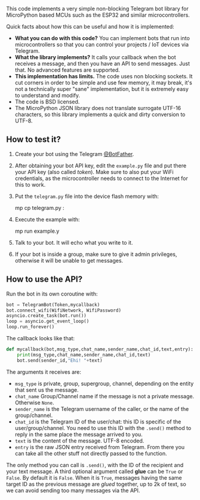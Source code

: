 This code implements a very simple non-blocking Telegram bot library
for MicroPython based MCUs such as the ESP32 and similar microcontrollers.

Quick facts about how this can be useful and how it is implemented:

* **What you can do with this code?** You can implement bots that run into microcontrollers so that you can control your projects / IoT devices via Telegram.
* **What the library implements?** It calls your callback when the bot receives a message, and then you have an API to send messages. Just that. No advanced features are supported.
* **This implementation has limits.** The code uses non blocking sockets. It cut corners in order to be simple and use few memory, it may break, it's not a technically super "sane" implementation, but it is extremely easy to understand and modify.
* The code is BSD licensed.
* The MicroPython JSON library does not translate surrogate UTF-16 characters, so this library implements a quick and dirty conversion to UTF-8.

## How to test it?

1. Create your bot using the Telegram [@BotFather](https://t.me/botfather).
2. After obtaining your bot API key, edit the `example.py` file and put there your API key (also called *token*). Make sure to also put your WiFi credentials, as the microcontroller needs to connect to the Internet for this to work.
3. Put the `telegram.py` file into the device flash memory with:

    mp cp telegram.py :

4. Execute the example with:

    mp run example.y

5. Talk to your bot. It will echo what you write to it.
6. If your bot is inside a group, make sure to give it admin privileges, otherwise it will be unable to get messages.

## How to use the API?

Run the bot in its own coroutine with:


```python
bot = TelegramBot(Token,mycallback)
bot.connect_wifi(WifiNetwork, WifiPassword)
asyncio.create_task(bot.run())
loop = asyncio.get_event_loop()
loop.run_forever()
```

The callback looks like that:


```python
def mycallback(bot,msg_type,chat_name,sender_name,chat_id,text,entry):
    print(msg_type,chat_name,sender_name,chat_id,text)
    bot.send(sender_id,"Ehi! "+text)
```

The arguments it receives are:

* `msg_type` is private, group, supergroup, channel, depending on the entity that sent us the message.
* `chat_name` Group/Channel name if the message is not a private message. Otherwise `None`.
* `sender_name` is the Telegram username of the caller, or the name of the group/channel.
* `chat_id` is the Telegram ID of the user/chat: this ID is specific of the user/group/channel. You need to use this ID with the `.send()` method to reply in the same place the message arrived to you.
* `text` is the content of the message. UTF-8 encoded.
* `entry` is the raw JSON entry received from Telegram. From there you can take all the other stuff not directly passed to the function.

The only method you can call is `.send()`, with the ID of the recipient and your text message. A third optional argument called **glue** can be `True` or `False`. By default it is `False`. When it is `True`, messages having the same target ID as the previous message are *glued* together, up to 2k of text, so we can avoid sending too many messages via the API.
